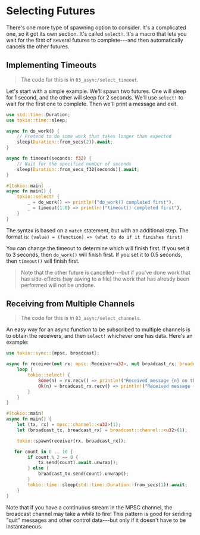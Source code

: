 # Selecting Futures

There's one more type of spawning option to consider. It's a complicated one, so it got its own section. It's called `select!`. It's a macro that lets you wait for the first of several futures to complete---and then automatically cancels the other futures.

## Implementing Timeouts

> The code for this is in `03_async/select_timeout`.

Let's start with a simple example. We'll spawn two futures. One will sleep for 1 second, and the other will sleep for 2 seconds. We'll use `select!` to wait for the first one to complete. Then we'll print a message and exit.

```rust
use std::time::Duration;
use tokio::time::sleep;

async fn do_work() {
    // Pretend to do some work that takes longer than expected
    sleep(Duration::from_secs(2)).await;
}

async fn timeout(seconds: f32) {
    // Wait for the specified number of seconds
    sleep(Duration::from_secs_f32(seconds)).await;
}

#[tokio::main]
async fn main() {
    tokio::select! {
        _ = do_work() => println!("do_work() completed first"),
        _ = timeout(1.0) => println!("timeout() completed first"),
    }
}
```

The syntax is based on a `match` statement, but with an additional step. The format is:
`(value) = (function) => (what to do if it finishes first)`

You can change the timeout to determine which will finish first. If you set it to 3 seconds, then `do_work()` will finish first. If you set it to 0.5 seconds, then `timeout()` will finish first.

> Note that the other future is cancelled---but if you've done work that has side-effects (say saving to a file) the work that has already been performed will not be undone.

## Receiving from Multiple Channels

> The code for this is in `03_async/select_channels`.

An easy way for an async function to be subscribed to multiple channels is to obtain the receivers, and then `select!` whichever one has data. Here's an example:

```rust
use tokio::sync::{mpsc, broadcast};

async fn receiver(mut rx: mpsc::Receiver<u32>, mut broadcast_rx: broadcast::Receiver<u32>) {
    loop {
        tokio::select! {
            Some(n) = rx.recv() => println!("Received message {n} on the mpsc channel"),
            Ok(n) = broadcast_rx.recv() => println!("Received message {n} on the broadcast channel"),
        }
    }
}

#[tokio::main]
async fn main() {
    let (tx, rx) = mpsc::channel::<u32>(1);
    let (broadcast_tx, broadcast_rx) = broadcast::channel::<u32>(1);

    tokio::spawn(receiver(rx, broadcast_rx));

   for count in 0 .. 10 {
        if count % 2 == 0 {
            tx.send(count).await.unwrap();
        } else {
            broadcast_tx.send(count).unwrap();
        }
        tokio::time::sleep(std::time::Duration::from_secs(1)).await;
    }
}
```

Note that if you have a continuous stream in the MPSC channel, the broadcast channel may take a *while* to fire! This pattern is good for sending "quit" messages and other control data---but only if it doesn't have to be instantaneous.